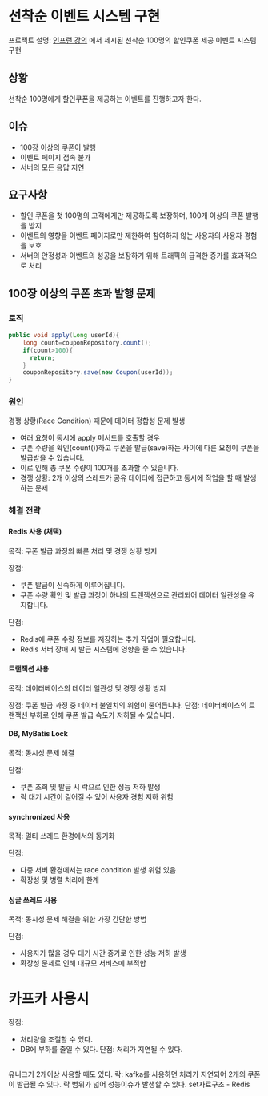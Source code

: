 # 선착순 이벤트 시스템 구현

프로젝트
설명: [인프런 강의](https://www.inflearn.com/course/%EC%84%A0%EC%B0%A9%EC%88%9C-%EC%9D%B4%EB%B2%A4%ED%8A%B8-%EC%8B%9C%EC%8A%A4%ED%85%9C-%EC%8B%A4%EC%8A%B5/dashboard)
에서 제시된 선착순 100명의 할인쿠폰 제공 이벤트 시스템 구현

## 상황

선착순 100명에게 할인쿠폰을 제공하는 이벤트를 진행하고자 한다.

## 이슈

- 100장 이상의 쿠폰이 발행
- 이벤트 페이지 접속 불가
- 서버의 모든 응답 지연

## 요구사항

- 할인 쿠폰을 첫 100명의 고객에게만 제공하도록 보장하며, 100개 이상의 쿠폰 발행을 방지
- 이벤트의 영향을 이벤트 페이지로만 제한하여 참여하지 않는 사용자의 사용자 경험을 보호
- 서버의 안정성과 이벤트의 성공을 보장하기 위해 트래픽의 급격한 증가를 효과적으로 처리

## 100장 이상의 쿠폰 초과 발행 문제

### 로직

```java
public void apply(Long userId){
    long count=couponRepository.count();
    if(count>100){
      return;
    }
    couponRepository.save(new Coupon(userId));
}
```

### 원인

경쟁 상황(Race Condition) 때문에 데이터 정합성 문제 발생

- 여러 요청이 동시에 apply 메서드를 호출할 경우
- 쿠폰 수량을 확인(count())하고 쿠폰을 발급(save)하는 사이에 다른 요청이 쿠폰을 발급받을 수 있습니다.
- 이로 인해 총 쿠폰 수량이 100개를 초과할 수 있습니다.
- 경쟁 상황: 2개 이상의 스레드가 공유 데이터에 접근하고 동시에 작업을 할 때 발생하는 문제

### 해결 전략

#### Redis 사용 (채택)

목적: 쿠폰 발급 과정의 빠른 처리 및 경쟁 상황 방지

장점:

- 쿠폰 발급이 신속하게 이루어집니다.
- 쿠폰 수량 확인 및 발급 과정이 하나의 트랜잭션으로 관리되어 데이터 일관성을 유지합니다.

단점:

- Redis에 쿠폰 수량 정보를 저장하는 추가 작업이 필요합니다.
- Redis 서버 장애 시 발급 시스템에 영향을 줄 수 있습니다.

#### 트랜잭션 사용

목적: 데이터베이스의 데이터 일관성 및 경쟁 상황 방지

장점: 쿠폰 발급 과정 중 데이터 불일치의 위험이 줄어듭니다.
단점: 데이터베이스의 트랜잭션 부하로 인해 쿠폰 발급 속도가 저하될 수 있습니다.

#### DB, MyBatis Lock

목적: 동시성 문제 해결

단점:

- 쿠폰 조회 및 발급 시 락으로 인한 성능 저하 발생
- 락 대기 시간이 길어질 수 있어 사용자 경험 저하 위험

#### synchronized 사용

목적: 멀티 쓰레드 환경에서의 동기화

단점:

- 다중 서버 환경에서는 race condition 발생 위험 있음
- 확장성 및 병렬 처리에 한계

#### 싱글 쓰레드 사용

목적: 동시성 문제 해결을 위한 가장 간단한 방법

단점:

- 사용자가 많을 경우 대기 시간 증가로 인한 성능 저하 발생
- 확장성 문제로 인해 대규모 서비스에 부적합

# 카프카 사용시 
장점: 
- 처리량을 조절할 수 있다.
- DB에 부하를 줄일 수 있다.
단점: 처리가 지연될 수 있다.

##

유니크기 2개이상 사용할 때도 있다.
락: kafka를 사용하면 처리가 지연되어 2개의 쿠폰이 발급될 수 있다.
    락 범위가 넓어 성능이슈가 발생할 수 있다.
set자료구조 - Redis
